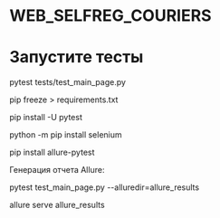 # WEB_SELFREG_COURIERS

# Запустите тесты
pytest tests/test_main_page.py

pip freeze > requirements.txt

pip install -U pytest

python -m pip install selenium

pip install allure-pytest

Генерация отчета Allure:

pytest test_main_page.py --alluredir=allure_results

allure serve allure_results